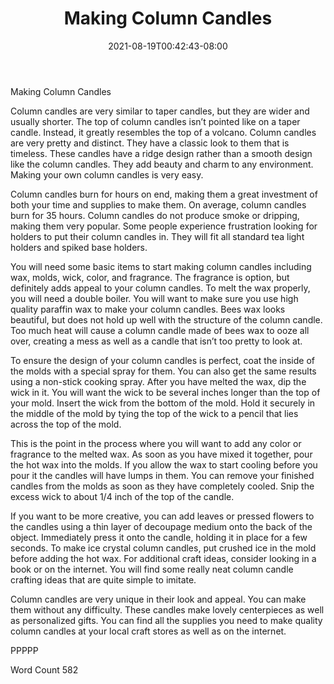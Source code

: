 ﻿---
title: "Making Column Candles"
date: 2021-08-19T00:42:43-08:00
description: "Candle Making txt Tips for Web Success"
featured_image: "/images/Candle Making txt.jpg"
tags: ["Candle Making txt"]
---

Making Column Candles

Column candles are very similar to taper candles, but they are wider and usually shorter. The top of column candles isn’t pointed like on a taper candle. Instead, it greatly resembles the top of a volcano. Column candles are very pretty and distinct. They have a classic look to them that is timeless. These candles have a ridge design rather than a smooth design like the column candles. They add beauty and charm to any environment. Making your own column candles is very easy.

Column candles burn for hours on end, making them a great investment of both your time and supplies to make them. On average, column candles burn for 35 hours. Column candles do not produce smoke or dripping, making them very popular. Some people experience frustration looking for holders to put their column candles in. They will fit all standard tea light holders and spiked base holders. 

You will need some basic items to start making column candles including wax, molds, wick, color, and fragrance. The fragrance is option, but definitely adds appeal to your column candles. To melt the wax properly, you will need a double boiler. You will want to make sure you use high quality paraffin wax to make your column candles. Bees wax looks beautiful, but does not hold up well with the structure of the column candle. Too much heat will cause a column candle made of bees wax to ooze all over, creating a mess as well as a candle that isn’t too pretty to look at. 

To ensure the design of your column candles is perfect, coat the inside of the molds with a special spray for them. You can also get the same results using a non-stick cooking spray. After you have melted the wax, dip the wick in it. You will want the wick to be several inches longer than the top of your mold. Insert the wick from the bottom of the mold. Hold it securely in the middle of the mold by tying the top of the wick to a pencil that lies across the top of the mold. 

This is the point in the process where you will want to add any color or fragrance to the melted wax. As soon as you have mixed it together, pour the hot wax into the molds. If you allow the wax to start cooling before you pour it the candles will have lumps in them. You can remove your finished candles from the molds as soon as they have completely cooled. Snip the excess wick to about 1/4 inch of the top of the candle. 

If you want to be more creative, you can add leaves or pressed flowers to the candles using a thin layer of decoupage medium onto the back of the object. Immediately press it onto the candle, holding it in place for a few seconds. To make ice crystal column candles, put crushed ice in the mold before adding the hot wax. For additional craft ideas, consider looking in a book or on the internet. You will find some really neat column candle crafting ideas that are quite simple to imitate.

Column candles are very unique in their look and appeal. You can make them without any difficulty. These candles make lovely centerpieces as well as personalized gifts. You can find all the supplies you need to make quality column candles at your local craft stores as well as on the internet. 

PPPPP

Word Count 582



